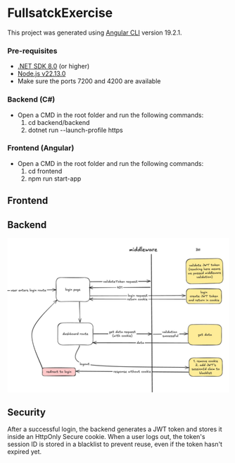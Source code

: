 # FullsatckExercise

This project was generated using [Angular CLI](https://github.com/angular/angular-cli) version 19.2.1.

### Pre-requisites 

- [.NET SDK 8.0](https://dotnet.microsoft.com/en-us/download) (or higher)
- [Node.js v22.13.0](https://nodejs.org/en/download)
- Make sure the ports 7200 and 4200 are available 

### Backend (C#)

- Open a CMD in the root folder and run the following commands:
    1. cd backend/backend
    2. dotnet run --launch-profile https

### Frontend (Angular)

- Open a CMD in the root folder and run the following commands:
    1. cd frontend 
    2. npm run start-app

## Frontend



## Backend

![architecture_diagram](/frontend/src/assets/architecture_diagram.jpg)

## Security 

After a successful login, the backend generates a JWT token and stores it inside an HttpOnly Secure cookie.
When a user logs out, the token's session ID is stored in a blacklist to prevent reuse, even if the token hasn't expired yet.